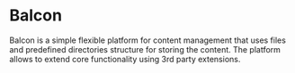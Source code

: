 # Balcon
Balcon is a simple flexible platform for content management that uses files and predefined directories structure for storing the content. The platform allows to extend core functionality using 3rd party extensions.
